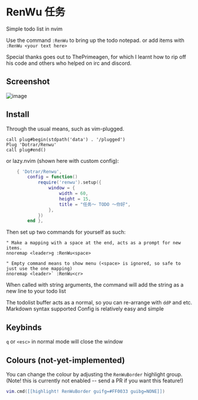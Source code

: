 # RenWu 任务
Simple todo list in nvim

Use the command `:RenWu` to bring up the todo notepad.
or add items with `:RenWu <your text here>`

Special thanks goes out to ThePrimeagen, for which I learnt how to rip off his code
and others who helped on irc and discord.

## Screenshot
![image](https://github.com/Dotrar/RenWu/assets/1199335/a2786538-3d7e-412b-91ef-c216eb5220cb)

## Install

Through the usual means, such as vim-plugged. 


```vim
call plug#begin(stdpath('data') . '/plugged')
Plug 'Dotrar/Renwu'
call plug#end() 
```

or lazy.nvim (shown here with custom config):

```lua
    { 'Dotrar/Renwu',
        config = function()
            require('renwu').setup({
                window = {
                    width = 60,
                    height = 15,
                    title = "任务～ TODO ～你好",
                },
            })
        end },

```

Then set up two commands for yourself as such:

```vim
" Make a mapping with a space at the end, acts as a prompt for new items.
nnoremap <leader>g :RenWu<space>

" Empty command means to show menu (<space> is ignored, so safe to just use the one mapping)
nnoremap <leader>` :RenWu<cr>
```

When called with string arguments, the command will add the string as a new line to your todo list

The todolist buffer acts as a normal, so you can re-arrange with `ddP` and etc. Markdown syntax supported
Config is relatively easy and simple

## Keybinds

`q` or `<esc>` in normal mode will close the window

## Colours (not-yet-implemented)

You can change the colour by adjusting the `RenWuBorder` highlight group.
(Note! this is currently not enabled -- send a PR if you want this feature!)
```lua
vim.cmd([[highlight! RenWuBorder guifg=#FF0033 guibg=NONE]])
```
